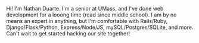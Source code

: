 Hi! I'm Nathan Duarte. I'm a senior at UMass, and I've done web development for a looong time (read since middle school). I am by no means an expert in anything, but I'm comfortable with Rails/Ruby, Django/Flask/Python, Express/Node/JS, mySQL/Postgres/SQLite, and more. Can't wait to get started hacking our site together!
